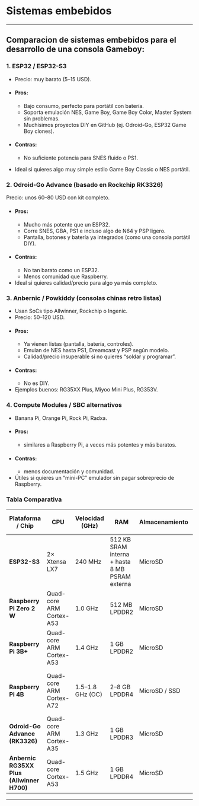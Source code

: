 # Sistemas embebidos

---

## Comparacion de sistemas embebidos para el desarrollo de una consola Gameboy:
### 1. ESP32 / ESP32-S3

- Precio: muy barato (5–15 USD).

- #### Pros:
    * Bajo consumo, perfecto para portátil con batería.
    * Soporta emulación NES, Game Boy, Game Boy Color, Master System sin problemas.
    * Muchísimos proyectos DIY en GitHub (ej. Odroid-Go, ESP32 Game Boy clones).

- #### Contras:
    * No suficiente potencia para SNES fluido o PS1.

- Ideal si quieres algo muy simple estilo Game Boy Classic o NES portátil.

### 2. Odroid-Go Advance (basado en Rockchip RK3326)

Precio: unos 60–80 USD con kit completo.

- #### Pros:
    * Mucho más potente que un ESP32.
    * Corre SNES, GBA, PS1 e incluso algo de N64 y PSP ligero.
    * Pantalla, botones y batería ya integrados (como una consola portátil DIY).
- #### Contras:
    * No tan barato como un ESP32.
    * Menos comunidad que Raspberry.
- Ideal si quieres calidad/precio para algo ya más completo.

### 3. Anbernic / Powkiddy (consolas chinas retro listas)

- Usan SoCs tipo Allwinner, Rockchip o Ingenic.
- Precio: 50–120 USD.
- #### Pros:
    * Ya vienen listas (pantalla, batería, controles).
    * Emulan de NES hasta PS1, Dreamcast y PSP según modelo.
    * Calidad/precio insuperable si no quieres “soldar y programar”.
- #### Contras: 
    * No es DIY.
- Ejemplos buenos: RG35XX Plus, Miyoo Mini Plus, RG353V.

### 4. Compute Modules / SBC alternativos

- Banana Pi, Orange Pi, Rock Pi, Radxa.
- #### Pros: 
    * similares a Raspberry Pi, a veces más potentes y más baratos.
- #### Contras: 
    * menos documentación y comunidad.
- Útiles si quieres un “mini-PC” emulador sin pagar sobreprecio de Raspberry.

### Tabla Comparativa
| Plataforma / Chip                         | CPU                      | Velocidad (GHz)  | RAM                                            | Almacenamiento | Rendimiento en emulación                             |
| ----------------------------------------- | ------------------------ | ---------------- | ---------------------------------------------- | -------------- | ---------------------------------------------------- |
| **ESP32-S3**                              | 2× Xtensa LX7            | 240 MHz          | 512 KB SRAM interna + hasta 8 MB PSRAM externa | MicroSD        | NES, GB, GBC, SMS muy bien; SNES limitado            |
| **Raspberry Pi Zero 2 W**                 | Quad-core ARM Cortex-A53 | 1.0 GHz          | 512 MB LPDDR2                                  | MicroSD        | NES, GB, SNES, GBA bien; PS1 justo                   |
| **Raspberry Pi 3B+**                      | Quad-core ARM Cortex-A53 | 1.4 GHz          | 1 GB LPDDR2                                    | MicroSD        | SNES perfecto, GBA bien, PS1 fluido                  |
| **Raspberry Pi 4B**                       | Quad-core ARM Cortex-A72 | 1.5–1.8 GHz (OC) | 2–8 GB LPDDR4                                  | MicroSD / SSD  | SNES, GBA, PS1 perfecto; N64 y PSP jugable (no todo) |
| **Odroid-Go Advance (RK3326)**            | Quad-core ARM Cortex-A35 | 1.3 GHz          | 1 GB LPDDR3                                    | MicroSD        | NES→PS1 muy bien; N64 y PSP con límites              |
| **Anbernic RG35XX Plus (Allwinner H700)** | Quad-core Cortex-A53     | 1.5 GHz          | 1 GB LPDDR4                                    | MicroSD        | NES→PS1 perfecto; GBA excelente; N64 parcial         |

---
